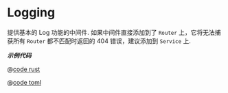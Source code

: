 # Logging

提供基本的 Log 功能的中间件. 如果中间件直接添加到了 `Router` 上，它将无法捕获所有 `Router` 都不匹配时返回的 404 错误，建议添加到 `Service` 上. 

_**示例代码**_ 


<CodeGroup>
  <CodeGroupItem title="main.rs" active>

@[code rust](../../../../codes/logging/src/main.rs)

  </CodeGroupItem>
  <CodeGroupItem title="Cargo.toml">

@[code toml](../../../../codes/logging/Cargo.toml)

  </CodeGroupItem>
</CodeGroup>